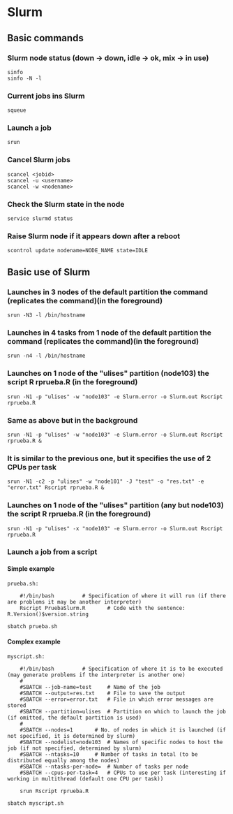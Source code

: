 # Slurm

## Basic commands

### Slurm node status (down -> down, idle -> ok, mix -> in use)

	sinfo 
	sinfo -N -l

### Current jobs ins Slurm

	squeue

### Launch a job

	srun

### Cancel Slurm jobs

	scancel <jobid>
	scancel -u <username>
	scancel -w <nodename>

### Check the Slurm state in the node

	service slurmd status

### Raise Slurm node if it appears down after a reboot

	scontrol update nodename=NODE_NAME state=IDLE



## Basic use of Slurm

### Launches in 3 nodes of the default partition the command (replicates the command)(in the foreground)

	srun -N3 -l /bin/hostname	
	
### Launches in 4 tasks from 1 node of the default partition the command (replicates the command)(in the foreground)

	srun -n4 -l /bin/hostname
	
### Launches on 1 node of the "ulises" partition (node103) the script R rprueba.R (in the foreground)

	srun -N1 -p "ulises" -w "node103" -e Slurm.error -o Slurm.out Rscript rprueba.R
	
### Same as above but in the background

	srun -N1 -p "ulises" -w "node103" -e Slurm.error -o Slurm.out Rscript rprueba.R &
	
### It is similar to the previous one, but it specifies the use of 2 CPUs per task

	srun -N1 -c2 -p "ulises" -w "node101" -J "test" -o "res.txt" -e "error.txt" Rscript rprueba.R &
	
### Launches on 1 node of the "ulises" partition (any but node103) the script R rprueba.R (in the foreground)

	srun -N1 -p "ulises" -x "node103" -e Slurm.error -o Slurm.out Rscript rprueba.R
	
### Launch a job from a script

#### Simple example

	prueba.sh:

		#!/bin/bash			# Specification of where it will run (if there are problems it may be another interpreter)	
		Rscript PruebaSlurm.R		# Code with the sentence: R.Version()$version.string
		
	sbatch prueba.sh

#### Complex example

	myscript.sh:
	
		#!/bin/bash			# Specification of where it is to be executed (may generate problems if the interpreter is another one)
		#
		#SBATCH --job-name=test		# Name of the job
		#SBATCH --output=res.txt	# File to save the output
		#SBATCH --error=error.txt	# File in which error messages are stored
		#SBATCH --partition=ulises	# Partition on which to launch the job (if omitted, the default partition is used)
		#
		#SBATCH --nodes=1		# No. of nodes in which it is launched (if not specified, it is determined by slurm)
		#SBATCH --nodelist=node103	# Names of specific nodes to host the job (if not specified, determined by slurm)
		#SBATCH --ntasks=10		# Number of tasks in total (to be distributed equally among the nodes)
		#SBATCH --ntasks-per-node=	# Number of tasks per node
		#SBATCH --cpus-per-task=4  	# CPUs to use per task (interesting if working in multithread (default one CPU per task))

		srun Rscript rprueba.R

	sbatch myscript.sh

